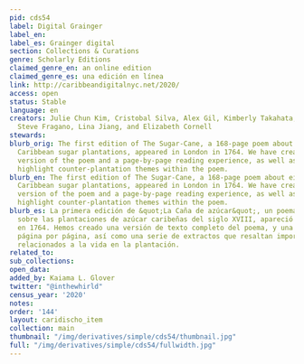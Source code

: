 ```yaml
---
pid: cds54
label: Digital Grainger
label_en:
label_es: Grainger digital
section: Collections & Curations
genre: Scholarly Editions
claimed_genre_en: an online edition
claimed_genre_es: una edición en línea
link: http://caribbeandigitalnyc.net/2020/
access: open
status: Stable
language: en
creators: Julie Chun Kim, Cristobal Silva, Alex Gil, Kimberly Takahata, Ami Yoon,
  Steve Fragano, Lina Jiang, and Elizabeth Cornell
stewards:
blurb_orig: The first edition of The Sugar-Cane, a 168-page poem about eighteenth-century
  Caribbean sugar plantations, appeared in London in 1764. We have created one full-text
  version of the poem and a page-by-page reading experience, as well as excerpts that
  highlight counter-plantation themes within the poem.
blurb_en: The first edition of The Sugar-Cane, a 168-page poem about eighteenth-century
  Caribbean sugar plantations, appeared in London in 1764. We have created one full-text
  version of the poem and a page-by-page reading experience, as well as excerpts that
  highlight counter-plantation themes within the poem.
blurb_es: La primera edición de &quot;La Caña de azúcar&quot;, un poema de 168 páginas
  sobre las plantaciones de azúcar caribeñas del siglo XVIII, apareció en Londres
  en 1764. Hemos creado una versión de texto completo del poema, y una más detallada
  página por página, así como una serie de extractos que resaltan importantes temas
  relacionados a la vida en la plantación.
related_to:
sub_collections:
open_data:
added_by: Kaiama L. Glover
twitter: "@inthewhirld"
census_year: '2020'
notes:
order: '144'
layout: caridischo_item
collection: main
thumbnail: "/img/derivatives/simple/cds54/thumbnail.jpg"
full: "/img/derivatives/simple/cds54/fullwidth.jpg"
---
```


